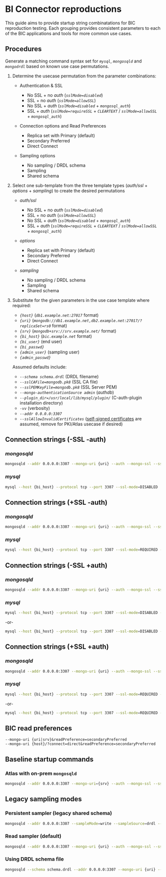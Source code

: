 # BI Connector reproductions

This guide aims to provide startup string combinatations for BIC reproduction testing.  Each grouping provides consistent parameters to each of the BIC applications and tools for more common use cases.

## Procedures

Generate a matching command syntax set for _`mysql`_, _`mongosqld`_ and _`mongodrdl`_ based on known use case permutations.

1. Determine the usecase permutation from the parameter combinations:

   - Authentication & SSL
     - No SSL + no _auth_ (_`sslMode=disabled`_)
     - SSL + no _auth_ (_`sslMode=allowSSL`_)
     - No SSL + _auth_ (_`sslMode=disabled`_ + _`mongosql_auth`_)
     - SSL + _auth_ (_`sslMode=requireSSL`_ + _`CLEARTEXT`_ / _`sslMode=allowSSL`_ + _`mongosql_auth`_)

   - Connection options and Read Preferences
     - Replica set with Primary (default)
     - Secondary Preferred
     - Direct Connect

   - Sampling options
     - No sampling / DRDL schema
     - Sampling
     - Shared schema

2. Select one sub-template from the three template types (_auth/ssl_ + _options_ + _sampling_) to create the desired permutations

   - _auth/ssl_
     - No SSL + no _auth_ (_`sslMode=disabled`_)
     - SSL + no _auth_ (_`sslMode=allowSSL`_)
     - No SSL + _auth_ (_`sslMode=disabled`_ + _`mongosql_auth`_)
     - SSL + _auth_ (_`sslMode=requireSSL`_ + _`CLEARTEXT`_ / _`sslMode=allowSSL`_ + _`mongosql_auth`_)

   - _options_
     - Replica set with Primary (default)
     - Secondary Preferred
     - Direct Connect

   - _sampling_
     - No sampling / DRDL schema
     - Sampling
     - Shared schema

3. Substitute for the given parameters in the use case template where required:

   - _`{host}`_ (_`db1.example.net:27017`_ format)
   - _`{uri}`_ (_`mongodb://db1.example.net,db2.example.net:27017/?replicaSet=rs0`_ format)
   - _`{srv}`_ (_`mongodb+srv://srv.example.net/`_ format)
   - _`{bi_host}`_ (_`bic.example.net`_ format)
   - _`{bi_user}`_ (end user)
   - _`{bi_passwd}`_
   - _`{admin_user}`_ (sampling user)
   - _`{admin_passwd}`_

   Assumed defaults include:

   - _`--schema schema.drdl`_ (DRDL filename)
   - _`--sslCAFile=mongodb.pk8`_ (SSL CA file)
   - _`--sslPEMKeyFile=mongodb.pk8`_ (SSL Server PEM)
   - _`--mongo-authenticationSource admin`_ (_authdb_)
   - _`--plugin_dir=/usr/local/lib/mysql/plugin/`_ (C-auth-plugin installation directory)
   - _`-vv`_ (verbosity)
   - _`--addr 0.0.0.0:3307`_
   - _`--sslAllowInvalidCertificates`_ ([self-signed certificates](SSL%20commands.md#generating-common-use-certificates) are assumed, remove for PKI/Atlas usecase if desired)

## Connection strings (-SSL -auth)

### _mongosqld_

```bash
mongosqld --addr 0.0.0.0:3307 --mongo-uri {uri} --auth --mongo-ssl --sslAllowInvalidCertificates --sslCAFile=mongodb.pk8 --sslPEMKeyFile=mongodb.pk8 --sslMode=allowSSL --mongo-authenticationSource admin -u {user} -p {passwd} -vv
```

### _mysql_

```bash
mysql --host {bi_host} --protocol tcp --port 3307 --ssl-mode=DISABLED
```

## Connection strings (+SSL -auth)

### _mongosqld_

```bash
mongosqld --addr 0.0.0.0:3307 --mongo-uri {uri} --auth --mongo-ssl --sslAllowInvalidCertificates --sslCAFile=mongodb.pk8 --sslPEMKeyFile=mongodb.pk8 --sslMode=allowSSL --mongo-authenticationSource admin -u {user} -p {passwd} -vv
```

### _mysql_

```bash
mysql --host {bi_host} --protocol tcp --port 3307 --ssl-mode=REQUIRED --ssl-ca mongodb.pk8 --enable-cleartext-plugin -u {bi_user} -p
```

## Connection strings (-SSL +auth)

### _mongosqld_

```bash
mongosqld --addr 0.0.0.0:3307 --mongo-uri {uri} --auth --mongo-ssl --sslAllowInvalidCertificates --sslCAFile=mongodb.pk8 --sslPEMKeyFile=mongodb.pk8 --sslMode=allowSSL --mongo-authenticationSource admin -u {user} -p {passwd} -vv
```

### _mysql_

```bash
mysql --host {bi_host} --protocol tcp --port 3307 --ssl-mode=DISABLED --default-auth=mongosql_auth --plugin_dir=/usr/local/lib/mysql/plugin/ -u {bi_user} -p
```

-or-

```bash
mysql --host {bi_host} --protocol tcp --port 3307 --ssl-mode=DISABLED --enable-cleartext-plugin -u {bi_user} -p
```

## Connection strings (+SSL +auth)

### _mongosqld_

```bash
mongosqld --addr 0.0.0.0:3307 --mongo-uri {uri} --auth --mongo-ssl --sslAllowInvalidCertificates --sslCAFile=mongodb.pk8 --sslPEMKeyFile=mongodb.pk8 --sslMode=allowSSL --mongo-authenticationSource admin -u {user} -p {passwd} -vv
```

### _mysql_

```bash
mysql --host {bi_host} --protocol tcp --port 3307 --ssl-mode=REQUIRED --ssl-ca mongodb.pk8 --default-auth=mongosql_auth --plugin_dir=/usr/local/lib/mysql/plugin/ -u {bi_user} -p
```

-or-

```bash
mysql --host {bi_host} --protocol tcp --port 3307 --ssl-mode=REQUIRED --ssl-ca mongodb.pk8 --enable-cleartext-plugin -u {bi_user} -p
```

## BIC read preferences

```text
--mongo-uri {uri|srv}&readPreference=secondaryPreferred
--mongo-uri {host}/?connect=direct&readPreference=secondaryPreferred
```

## Baseline startup commands

### Atlas with on-prem `mongosqld`

```bash
mongosqld --addr 0.0.0.0:3307 --mongo-uri={srv} --auth --mongo-ssl --sslAllowInvalidCertificates --sslCAFile=mongodb.pk8 --sslPEMKeyFile=mongodb.pk8 --sslMode=allowSSL --mongo-authenticationSource admin -u {user} -p {passwd} -vv
```

## Legacy sampling modes

### Persistent sampler (legacy shared schema)

```bash
mongosqld --addr 0.0.0.0:3307 --sampleMode=write --sampleSource=drdl --mongo-uri {uri} --auth --mongo-ssl --sslAllowInvalidCertificates --sslCAFile=mongodb.pk8 --sslPEMKeyFile=mongodb.pk8 --sslMode=allowSSL --mongo-authenticationSource admin -u {user} -p {passwd} -vv
```

### Read sampler (default)

```bash
mongosqld --addr 0.0.0.0:3307 --mongo-uri {uri} --auth --mongo-ssl --sslAllowInvalidCertificates --sslCAFile=mongodb.pk8 --sslPEMKeyFile=mongodb.pk8 --sslMode=allowSSL --mongo-authenticationSource admin -u {user} -p {passwd} -vv
```

### Using DRDL schema file

```bash
mongosqld --schema schema.drdl --addr 0.0.0.0:3307 --mongo-uri {uri} --auth --mongo-ssl --sslAllowInvalidCertificates --sslCAFile=mongodb.pk8 --sslPEMKeyFile=mongodb.pk8 --sslMode=allowSSL -u={user} -u={passwd} -vv
```
